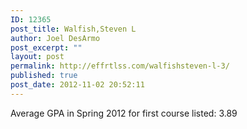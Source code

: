 ```yaml
---
ID: 12365
post_title: Walfish,Steven L
author: Joel DesArmo
post_excerpt: ""
layout: post
permalink: http://effrtlss.com/walfishsteven-l-3/
published: true
post_date: 2012-11-02 20:52:11
---
```

<p>Average GPA in Spring 2012 for first course listed: 3.89</p>